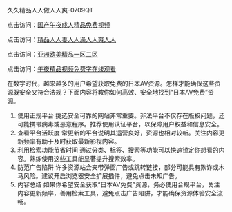 久久精品人人做人人爽-0709QT

点击访问：<a href="https://tfda.pages.dev/">国产午夜成人精品免费视频</a>

点击访问：<a href="https://gfd-5xg.pages.dev/">精品人人妻人人澡人人爽人人</a>

点击访问：<a href="https://gda-c7m.pages.dev/">亚洲欧美精品一区二区</a>

点击访问：<a href="https://bsdf-5f5.pages.dev/">午夜精品视频免费字在线观看</a>


在数字时代，越来越多的用户希望获取免费的日本AV资源。怎样才能确保这些资源既安全又符合法规？下面内容将教你如何高效、安全地找到“日本AV免费”资源。
1. 使用正规平台
挑选安全可靠的网站非常重要。非法平台不仅存在版权问题，还可能携带病毒或恶意程序。推荐使用认证平台，以保障用户权益和信息安全。
2. 查看平台活跃度
常更新的平台说明其运营良好，资源也相对较新。关注内容更新频率有助于及时获取最新影视内容。
3. 利用检索功能节省时间
通过分类、标签、搜索等功能可以快速锁定你想看的内容。熟练使用这些工具能显著提升搜索效率。
4. 防范广告陷阱
许多资源站会夹带弹窗广告或跳转链接，部分可能具有欺诈或木马风险。建议开启浏览器安全扩展插件，避免点击未知广告。
5. 内容总结
如果你希望安全获取“日本AV免费”资源，务必使用合规平台，关注内容更新频率，善用检索工具，避免点击广告陷阱，才能确保资源体验安全流畅。



<span style="display:none;">[Canonical link]( https://github.com/aad0700925/741852 ）</span>
